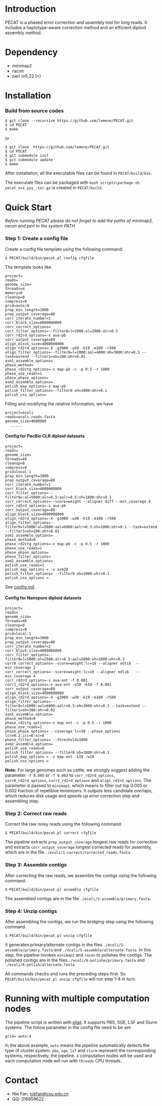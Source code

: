 # Introduction

PECAT is a phased error correction and assembly tool for long reads. It includes a haplotype-aware correction method and an efficient diploid assembly method. 

# Dependency

+ minimap2 
+ racon
+ perl (v5.22.1+)


# Installation

### Build from source codes

```shell
$ git clone --recursive https://github.com/lemene/PECAT.git
$ cd PECAT
$ make
```
or
```shell
$ git clone  https://github.com/lemene/PECAT.git
$ cd PECAT
$ git submodule init
$ git submodule update
$ make
```

After installation, all the executable files can be found in `PECAT/build/bin`. 

The executale files can be packaged with `bash scripts\package.sh`. `pecat_xxx_yyy_.tar.gz` is created in `PECAT/build`.

# Quick Start
*Before running PECAT please do not forget to add the paths of minimap2, racon and perl to the system PATH.*

### Step 1: Create a config file

Create a config file template using the following command:

```shell
$ PECAT/build/bin/pecat.pl config cfgfile
```

The template looks like

``` shell
project=
reads=
genome_size=
threads=4
memory=0
cleanup=0
compress=0
grid=auto:0
prep_min_length=3000
prep_output_coverage=80
corr_iterate_number=1
corr_block_size=4000000000
corr_correct_options=
corr_filter_options=--filter0=l=2000:al=2000:alr=0.5
corr_rd2rd_options=-x ava-pb
corr_output_coverage=80
align_block_size=4000000000
align_rd2rd_options=-X -g3000 -w30 -k19 -m100 -r500
align_filter_options=--filter0=l=2000:aal=4000:oh=3000:ohr=0.3 --task=extend --filter1=oh=100:ohr=0.01
asm1_assemble_options=
phase_method=
phase_rd2ctg_options=-x map-pb -c -p 0.5 -r 1000
phase_use_reads=1
phase_phase_options=
asm2_assemble_options=
polish_map_options=-x map-pb
polish_filter_options=--filter0 oh=1000:ohr=0.1
polish_cns_options=
```

Filling and modifying the relative information, we have

``` shell
project=ecoli
reads=ecoli-reads.fasta
genome_size=4600000
  ......
```

#### Config for PacBio CLR diploid datasets
```Shell
project=
reads= 
genome_size=
threads=48
cleanup=0
compress=0
grid=local:1
prep_min_length=3000
prep_output_coverage=80
corr_iterate_number=1
corr_block_size=4000000000
corr_filter_options=--filter0=:al=5000:alr=0.5:aalr=0.5:oh=1000:ohr=0.1
corr_correct_options=--score=weight --aligner diff --min_coverage 4
corr_rd2rd_options=-x ava-pb
corr_output_coverage=80
align_block_size=4000000000
align_rd2rd_options=-X -g3000 -w30 -k19 -m100 -r500
align_filter_options=--filter0=l=5000:al=5000:aal=6000:aalr=0.5:oh=1000:ohr=0.1 --task=extend --filter1=oh=100:ohr=0.01
asm1_assemble_options=
phase_method=0
phase_rd2ctg_options=-x map-pb -c -p 0.5 -r 1000
phase_use_reads=1
phase_phase_options=
phase_filter_options=
asm2_assemble_options=
polish_use_reads=1
polish_map_options = -x asm20
polish_filter_options= --filter0 oh=1000:ohr=0.1
polish_cns_options =
```

See [config.md](doc/config.md).

#### Config for Nanopore diploid datasets
```shell
project=
reads= 
genome_size= 
threads=48
cleanup=0
compress=0
grid=local:1
prep_min_length=3000
prep_output_coverage=80
corr_iterate_number=2
corr_block_size=4000000000
corr_filter_options=--filter0=l=5000:al=2500:alr=0.5:aal=5000:oh=3000:ohr=0.3
corr0_correct_options=--score=weight:lc=16 --aligner edlib  --min_coverage 2
corr_correct_options=--score=weight:lc=10 --aligner edlib   --min_coverage 4
corr_rd2rd_options=-x ava-ont -f 0.001
corr1_rd2rd_options=-x ava-ont -w30 -k19 -f 0.001
corr_output_coverage=80
align_block_size=4000000000
align_rd2rd_options=-X -g3000 -w30 -k19 -m100 -r500
align_filter_options=--filter0=l=5000:aal=6000:aalr=0.5:oh=3000:ohr=0.3 --task=extend --filter1=oh=300:ohr=0.03
asm1_assemble_options=
phase_method=0
phase_rd2ctg_options=-x map-ont -c -p 0.5 -r 1000
phase_use_reads=1
phase_phase_options= --coverage lc=30 --phase_options icr=0.2:icc=6:sc=8
phase_filter_options= --threshold=1000
asm2_assemble_options=
polish_use_reads=0
polish_filter_options= --filter0 oh=1000:ohr=0.1
polish_map_options = -x map-ont -k19 -w10
polish_cns_options =
```
**Note:** For large genomes such as cattle, we strongly suggest adding the parameter `-f 0.005` or `-f 0.002` to `corr_rd2rd_options`, `corr0_rd2rd_options`, `corr1_rd2rd_options` and `align_rd2rd_options`. The parameter is passed to `minimap2`, which means to filter out top 0.005 or 0.002 fraction of repetitive minimizers. It outputs less candidate overlaps, which reduces disk usage and speeds up error correction step and assembling step.

### Step 2: Correct raw reads
Correct the raw noisy reads using the following command:
``` Shell
$ PECAT/build/bin/pecat.pl correct cfgfile
```
The pipeline extracts `prep_output_coverage` longest raw reads for correction and extracts `corr_output_coverage` longest corrected reads for assembly, which are in the file `./ecoli/1-correct/corrected_reads.fasta`

### Step 3: Assemble contigs

After correcting the raw reads, we assemble the contigs using the following command. 

```Shell
$ PECAT/build/bin/pecat.pl assemble cfgfile
```
The assembled contigs are in the file `./ecoli/3-assemble/primary.fasta`.

### Step 4: Unzip contigs

After assembling the contigs, we run the bridging-step using the following command.

```Shell
$ PECAT/build/bin/pecat.pl unzip cfgfile
```
It generates primary/alternate contigs in the files `./ecoli/5-assemble/primary.fasta` and `./ecoli/5-assemble/alternate.fasta`. In this step, the pipeline invokes `minimap2` and `racon` to polishes the contigs. The polished contigs are in the files `./ecoli/6-polishe/primary.fasta` and `./ecoli/6-polish/alternate.fasta`

All commands checks and runs the preceding steps first. So `PECAT/build/bin/pecat.pl unzip cfgfile` will run step 1-4 in turn.

# Running with multiple computation nodes

The pipeline script is written with [plgd](https://github.com/lemene/plgd). It supports PBS, SGE, LSF and Slurm systems. The follow parameter in the config file need to be set:
```shell
grid= auto:4
```
In the above example, `auto` means the pipeline automatically detects the type of cluster system. `pbs`, `sge`, `lsf` and `slurm` represent the corresponding systems, respectively. the pipeline. `4` computation nodes will be used and each computation node will run with `threads` CPU threads.


# Contact
+ Nie Fan, niefan@csu.edu.cn
+ QQ: 316859622

